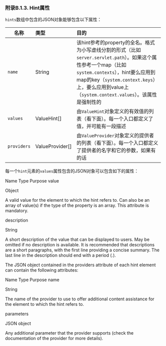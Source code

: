 ### 附录B.1.3. Hint属性

`hints`数组中包含的JSON对象能够包含以下属性：

|名称|类型|目的|
|----|:----|:----|
|`name`|String|该hint参考的property的全名。格式为小写虚线分割的形式（比如`server.servlet.path`）。如果这个属性参考一个map（比如`system.contexts`），hint要么应用到map的key（`system.context.keys`）上，要么应用到value上（`system.context.values`）。该属性是强制性的|
|`values`|ValueHint[]|由`ValueHint`对象定义的有效值的列表（看下面）。每一个入口都定义了值，并可能有一段描述|
|`providers`|ValueProvider[]|由`ValueProvider`对象定义的提供者的列表（看下面）。每一个入口都定义了提供者的名字和它的参数，如果有的话|

每一个`hint`元素的`values`属性包含的JSON对象可以包含如下的属性：

Name	Type	Purpose
value

Object

A valid value for the element to which the hint refers to. Can also be an array of value(s) if the type of the property is an array. This attribute is mandatory.

description

String

A short description of the value that can be displayed to users. May be omitted if no description is available. It is recommended that descriptions are a short paragraphs, with the first line providing a concise summary. The last line in the description should end with a period (.).

The JSON object contained in the providers attribute of each hint element can contain the following attributes:

Name	Type	Purpose
name

String

The name of the provider to use to offer additional content assistance for the element to which the hint refers to.

parameters

JSON object

Any additional parameter that the provider supports (check the documentation of the provider for more details).
